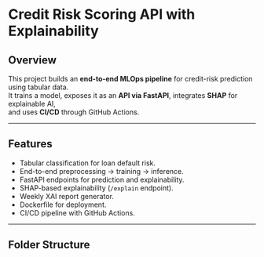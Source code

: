 # Credit Risk Scoring API with Explainability

## Overview
This project builds an **end-to-end MLOps pipeline** for credit-risk prediction using tabular data.  
It trains a model, exposes it as an **API via FastAPI**, integrates **SHAP** for explainable AI,  
and uses **CI/CD** through GitHub Actions.

---

## Features
- Tabular classification for loan default risk.
- End-to-end preprocessing → training → inference.
- FastAPI endpoints for prediction and explainability.
- SHAP-based explainability (`/explain` endpoint).
- Weekly XAI report generator.
- Dockerfile for deployment.
- CI/CD pipeline with GitHub Actions.

---

## Folder Structure
